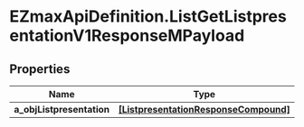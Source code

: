# EZmaxApiDefinition.ListGetListpresentationV1ResponseMPayload

## Properties

Name | Type | Description | Notes
------------ | ------------- | ------------- | -------------
**a_objListpresentation** | [**[ListpresentationResponseCompound]**](ListpresentationResponseCompound.md) |  | 


